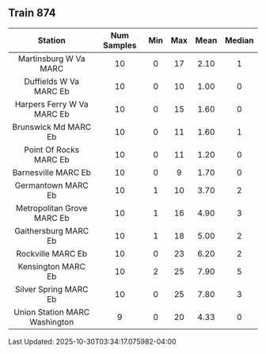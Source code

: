 ## Train 874

| Station | Num Samples | Min | Max | Mean | Median |
| :-----: | :---------: | :-: | :-: | :--: | :----: |
| Martinsburg W Va MARC | 10 | 0 | 17 | 2.10 | 1 |
| Duffields W Va MARC Eb | 10 | 0 | 10 | 1.00 | 0 |
| Harpers Ferry W Va MARC Eb | 10 | 0 | 15 | 1.60 | 0 |
| Brunswick Md MARC Eb | 10 | 0 | 11 | 1.60 | 1 |
| Point Of Rocks MARC Eb | 10 | 0 | 11 | 1.20 | 0 |
| Barnesville MARC Eb | 10 | 0 | 9 | 1.70 | 0 |
| Germantown MARC Eb | 10 | 1 | 10 | 3.70 | 2 |
| Metropolitan Grove MARC Eb | 10 | 1 | 16 | 4.90 | 3 |
| Gaithersburg MARC Eb | 10 | 1 | 18 | 5.00 | 2 |
| Rockville MARC Eb | 10 | 0 | 23 | 6.20 | 2 |
| Kensington MARC Eb | 10 | 2 | 25 | 7.90 | 5 |
| Silver Spring MARC Eb | 10 | 0 | 25 | 7.80 | 3 |
| Union Station MARC Washington | 9 | 0 | 20 | 4.33 | 0 |


Last Updated: 2025-10-30T03:34:17.075982-04:00